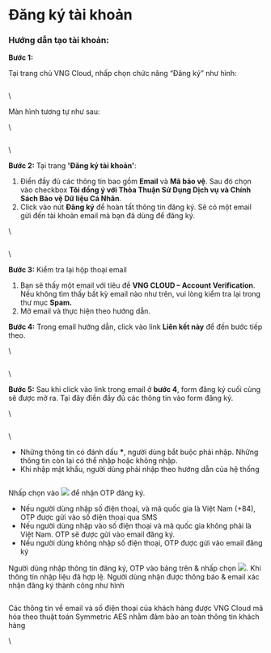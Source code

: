 # Đăng ký tài khoản

### **Hướng dẫn tạo tài khoản:** <a href="#id-dangkytaikhoan-huongdantaotaikhoan" id="id-dangkytaikhoan-huongdantaotaikhoan"></a>

**Bước 1:**

Tại trang chủ VNG Cloud, nhấp chọn chức năng “Đăng ký” như hình:

<figure><img src="https://docs.vngcloud.vn/download/attachments/22938001/image2023-10-17_11-26-34.png?version=1&#x26;modificationDate=1697516795000&#x26;api=v2" alt=""><figcaption></figcaption></figure>

\


Màn hình tương tự như sau:

\


<figure><img src="https://docs.vngcloud.vn/download/attachments/22938001/image2023-10-17_11-28-14.png?version=1&#x26;modificationDate=1697516895000&#x26;api=v2" alt=""><figcaption></figcaption></figure>

\


**Bước 2:** Tại trang **'Đăng ký tài khoản'**:

1. Điền đầy đủ các thông tin bao gồm **Email** và **Mã bảo vệ**. Sau đó chọn vào checkbox **Tôi đồng ý với Thỏa Thuận Sử Dụng Dịch vụ và  Chính Sách Bảo vệ Dữ liệu Cá Nhân**.
2. Click vào nút **Đăng ký** để hoàn tất thông tin đăng ký. Sẽ có một email gửi đến tài khoản email mà bạn đã dùng để đăng ký.

\


<figure><img src="https://docs.vngcloud.vn/download/attachments/22938001/Screen%20Shot%202020-10-19%20at%2011.20.52.png?version=1&#x26;modificationDate=1603081287000&#x26;api=v2" alt=""><figcaption></figcaption></figure>

\


**Bước 3:** Kiểm tra lại hộp thoại email

1. Bạn sẽ thấy một email với tiêu đề **VNG CLOUD – Account Verification**. Nếu không tìm thấy bất kỳ email nào như trên, vui lòng kiểm tra lại trong thư mục **Spam.**
2. Mở email và thực hiện theo hướng dẫn.

**Bước 4:** Trong email hướng dẫn, click vào link **Liên kết này** để đến bước tiếp theo.

\


<figure><img src="https://docs.vngcloud.vn/download/attachments/22938001/image2023-10-17_13-48-3.png?version=1&#x26;modificationDate=1697525284000&#x26;api=v2" alt=""><figcaption></figcaption></figure>

\


**Bước 5:** Sau khi click vào link trong email ở **bước 4**, form đăng ký cuối cùng sẽ được mở ra. Tại đây điền đầy đủ các thông tin vào form đăng ký.

\


<figure><img src="https://docs.vngcloud.vn/download/attachments/22938001/image2023-10-17_13-53-3.png?version=1&#x26;modificationDate=1697525584000&#x26;api=v2" alt=""><figcaption></figcaption></figure>

\


* Những thông tin có đánh dấu **\***, người dùng bắt buộc phải nhập. Những thông tin còn lại có thể nhập hoặc không nhập.
* Khi nhập mật khẩu, người dùng phải nhập theo hướng dẫn của hệ thống

<figure><img src="https://docs.vngcloud.vn/download/attachments/22938001/image2021-11-24_10-41-5.png?version=1&#x26;modificationDate=1637725267000&#x26;api=v2" alt=""><figcaption></figcaption></figure>

Nhấp chọn vào ![](https://docs.vngcloud.vn/download/thumbnails/22938001/image2021-3-18\_16-18-34.png?version=1\&modificationDate=1616059112000\&api=v2) để nhận OTP đăng ký.

* Nếu người dùng nhập số điện thoại, và mã quốc gia là Việt Nam (+84), OTP được gửi vào số điện  thoại qua SMS
* Nếu người dùng nhập vào số điện thoại và mã quốc gia không phải là Việt Nam. OTP sẽ được gửi vào email đăng ký.
* Nếu người dùng không nhập số điện thoại, OTP được gửi vào email đăng ký

Người dùng nhập thông tin đăng ký, OTP vào bảng trên & nhấp chọn ![](https://docs.vngcloud.vn/download/thumbnails/22938001/image2021-3-18\_16-19-28.png?version=1\&modificationDate=1616059167000\&api=v2). Khi thông tin nhập liệu đã hợp lệ. Người dùng nhận được thông báo & email xác nhận đăng ký thành công như hình

<figure><img src="https://docs.vngcloud.vn/download/attachments/22938001/image2023-10-17_13-55-51.png?version=1&#x26;modificationDate=1697525753000&#x26;api=v2" alt=""><figcaption></figcaption></figure>

Các thông tin về email và số điện thoại của khách hàng được VNG Cloud mã hóa theo thuật toán Symmetric AES nhằm đảm bảo an toàn thông tin khách hàng

\
